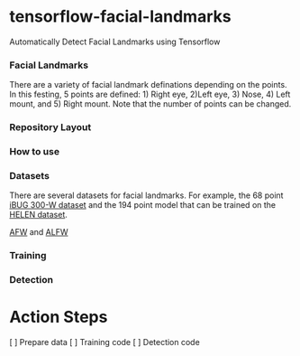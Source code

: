 # tensorflow-facial-landmarks
Automatically Detect Facial Landmarks using Tensorflow

### Facial Landmarks

There are a variety of facial landmark definations depending on the points. In this festing, 5 points are defined: 1) Right eye, 2)Left eye, 3) Nose, 4) Left mount, and 5) Right mount. Note that the number of points can be changed.


### Repository Layout

### How to use

### Datasets

There are several datasets for facial landmarks. For example, the 68 point [iBUG 300-W dataset](https://ibug.doc.ic.ac.uk/resources/facial-point-annotations/) and the 194 point model that can be trained on the [HELEN dataset](http://www.ifp.illinois.edu/~vuongle2/helen/).

[AFW](https://www.ics.uci.edu/~xzhu/face/AFW.zip) and [ALFW](http://mmlab.ie.cuhk.edu.hk/archive/CNN/data/train.zip)

### Training

### Detection

# Action Steps

 [ ] Prepare data
 [ ] Training code
 [ ] Detection code

